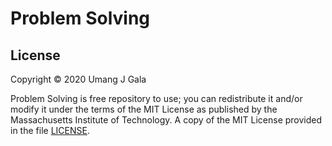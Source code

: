 # Problem Solving

## License
Copyright &copy; 2020 Umang J Gala

Problem Solving is free repository to use; you can redistribute it and/or modify it under the 
terms of the MIT License as published by the Massachusetts Institute of Technology. A copy of 
the MIT License provided in the file [LICENSE](LICENSE).
